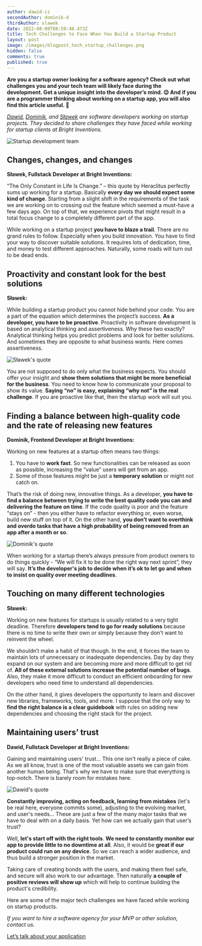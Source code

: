 ```yaml
---
author: dawid-cz
secondAuthor: dominik-d
thirdAuthor: slawek
date: 2022-08-09T08:59:48.473Z
title: Tech Challenges to Face When You Build a Startup Product
layout: post
image: /images/blogpost_tech_startup_challenges.png
hidden: false
comments: true
published: true
---
```

**Are you a startup owner looking for a software agency? Check out what challenges you and your tech team will likely face during the development. Get a unique insight into the developer’s mind. 😉 And if you are a programmer thinking about working on a startup app, you will also find this article useful. 🙂**

*[Dawid](/about-us/dawid-cz/), [Dominik](/about-us/dominik-d/), and [Sławek](/about-us/slawek/) are software developers working on startup projects. They decided to share challenges they have faced while working for startup clients at Bright Inventions.*

![Startup development team](/images/startup_developers.png)

## Changes, changes, and changes

**Sławek, Fullstack Developer at Bright Inventions:**

“The Only Constant in Life Is Change.” – this quote by Heraclitus perfectly sums up working for a startup. Basically **every day we should expect some kind of change**. Starting from a slight shift in the requirements of the task we are working on to crossing out the feature which seemed a must-have a few days ago. On top of that, we experience pivots that might result in a total focus change to a completely different part of the app.

While working on a startup project **you have to blaze a trail**. There are no grand rules to follow. Especially when you build innovation. You have to find your way to discover suitable solutions. It requires lots of dedication, time, and money to test different approaches. Naturally, some roads will turn out to be dead ends. 

## Proactivity and constant look for the best solutions

**Sławek:**

While building a startup product you cannot hide behind your code. You are a part of the equation which determines the project’s success. **As a developer, you have to be proactive**. Proactivity in software development is based on analytical thinking and assertiveness. Why these two exactly? Analytical thinking helps you predict problems and look for better solutions. And sometimes they are opposite to what business wants. Here comes assertiveness. 

![Sławek's quote](/images/slawek_quote.png)

You are not supposed to do only what the business expects. You should offer your insight and **show them solutions that might be more beneficial for the business**. You need to know how to communicate your proposal to show its value. **Saying “no” is easy, explaining “why not” is the real challenge**. If you are proactive like that, then the startup work will suit you.

## Finding a balance between high-quality code and the rate of releasing new features

**Dominik, Frontend Developer at Bright Inventions:**

Working on new features at a startup often means two things: 

1. You have to **work fast**. So new functionalities can be released as soon as possible, increasing the “value” users will get from an app. 
2. Some of those features might be just a **temporary solution** or might not catch on. 

That’s the risk of doing new, innovative things. As a developer, **you have to find a balance between trying to write the best quality code you can and delivering the feature on time**. If the code quality is poor and the feature “stays on” - then you either have to refactor everything or, even worse, build new stuff on top of it. On the other hand, **you don’t want to overthink and overdo tasks that have a high probability of being removed from an app after a month or so**.

![Dominik's quote](/images/dominik_quote.png)

When working for a startup there’s always pressure from product owners to do things quickly - “We will fix it to be done the right way next sprint”, they will say. **It’s the developer's job to decide when it’s ok to let go and when to insist on quality over meeting deadlines**.

## Touching on many different technologies

**Sławek:**

Working on new features for startups is usually related to a very tight deadline. Therefore **developers tend to go for ready solutions** because there is no time to write their own or simply because they don’t want to reinvent the wheel.

We shouldn’t make a habit of that though. In the end, it forces the team to maintain lots of unnecessary or inadequate dependencies. Day by day they expand on our system and are becoming more and more difficult to get rid of. **All of these external solutions increase the potential number of bugs**. Also, they make it more difficult to conduct an efficient onboarding for new developers who need time to understand all dependencies.

On the other hand, it gives developers the opportunity to learn and discover new libraries, frameworks, tools, and more. I suppose that the only way to **find the right balance is a clear guidebook** with rules on adding new dependencies and choosing the right stack for the project.

## Maintaining users’ trust

**Dawid, Fullstack Developer at Bright Inventions:**

Gaining and maintaining users' trust… This one isn't really a piece of cake. As we all know, trust is one of the most valuable assets we can gain from another human being. That's why we have to make sure that everything is top-notch. There is barely room for mistakes here.

![Dawid's quote](/images/dawid_quote.png)

**Constantly improving, acting on feedback, learning from mistakes** (let's be real here, everyone commits some), adjusting to the evolving market, and user's needs… These are just a few of the many major tasks that we have to deal with on a daily basis. Yet how can we actually gain that user’s trust?

Well, **let's start off with the right tools**. **We need to constantly monitor our app to provide little to no downtime at all**. Also, it would be **great if our product could run on any device**. So we can reach a wider audience, and thus build a stronger position in the market. 

Taking care of creating bonds with the users, and making them feel safe, and secure will also work to our advantage. Then naturally **a couple of positive reviews will show up** which will help to continue building the product's credibility.

Here are some of the major tech challenges we have faced while working on startup products. 

*If you want to hire a software agency for your MVP or other solution, contact us.*

[Let’s talk about your application](/start-project/)